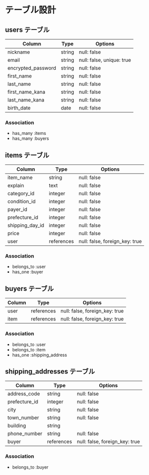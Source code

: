 # テーブル設計

## users テーブル

| Column             | Type   | Options                         |
| ------------------ | ------ | ------------------------------- |
| nickname           | string | null: false                     |
| email              | string | null: false, unique: true       |
| encrypted_password | string | null: false                     |
| first_name         | string | null: false                     |
| last_name          | string | null: false                     |
| first_name_kana    | string | null: false                     |
| last_name_kana     | string | null: false                     |
| birth_date         | date   | null: false                     |

### Association

- has_many :items
- has_many :buyers

## items テーブル

| Column             | Type       | Options                        |
| ------------------ | ---------- | ------------------------------ |
| item_name          | string     | null: false                    |
| explain            | text       | null: false                    |
| category_id        | integer    | null: false                    |
| condition_id       | integer    | null: false                    |
| payer_id           | integer    | null: false                    |
| prefecture_id      | integer    | null: false                    |
| shipping_day_id    | integer    | null: false                    |
| price              | integer    | null: false                    |
| user               | references | null: false, foreign_key: true |

### Association

- belongs_to :user
- has_one :buyer

## buyers テーブル

| Column             | Type       | Options                        |
| ------------------ | ---------- | ------------------------------ |
| user               | references | null: false, foreign_key: true |
| item               | references | null: false, foreign_key: true |

### Association

- belongs_to :user
- belongs_to :item
- has_one :shipping_address

## shipping_addresses テーブル

| Column             | Type       | Options                        |
| ------------------ | ---------- | ------------------------------ |
| address_code       | string     | null: false                    |
| prefecture_id      | integer    | null: false                    |
| city               | string     | null: false                    |
| town_number        | string     | null: false                    |
| building           | string     |                                |
| phone_number       | string     | null: false                    |
| buyer              | references | null: false, foreign_key: true |

### Association

- belongs_to :buyer